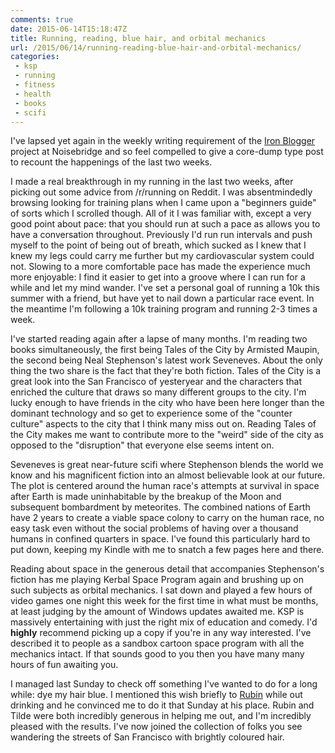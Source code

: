 ```yaml
---
comments: true
date: 2015-06-14T15:18:47Z
title: Running, reading, blue hair, and orbital mechanics
url: /2015/06/14/running-reading-blue-hair-and-orbital-mechanics/
categories:
 - ksp
 - running
 - fitness
 - health
 - books
 - scifi
---
```


I've lapsed yet again in the weekly writing requirement of the [Iron Blogger](http://iron-blogger.noisebridge.systems) project at Noisebridge and so feel compelled to give a core-dump type post to recount the happenings of the last two weeks.

I made a real breakthrough in my running in the last two weeks, after picking out some advice from /r/running on Reddit. I was absentmindedly browsing looking for training plans when I came upon a "beginners guide" of sorts which I scrolled though. All of it I was familiar with, except a very good point about pace: that you should run at such a pace as allows you to have a conversation throughout. Previously I'd run run intervals and push myself to the point of being out of breath, which sucked as I knew that I knew my legs could carry me further but my cardiovascular system could not. Slowing to a more comfortable pace has made the experience much more enjoyable: I find it easier to get into a groove where I can run for a while and let my mind wander. I've set a personal goal of running a 10k this summer with a friend, but have yet to nail down a particular race event. In the meantime I'm following a 10k training program and running 2-3 times a week.

I've started reading again after a lapse of many months. I'm reading two books simultaneously, the first being Tales of the City by Armisted Maupin, the second being Neal Stephenson's latest work Seveneves. About the only thing the two share is the fact that they're both fiction. Tales of the City is a great look into the San Francisco of yesteryear and the characters that enriched the culture that draws so many different groups to the city. I'm lucky enough to have friends in the city who have been here longer than the dominant technology and so get to experience some of the "counter culture" aspects to the city that I think many miss out on. Reading Tales of the City makes me want to contribute more to the "weird" side of the city as opposed to the "disruption" that everyone else seems intent on.

Seveneves is great near-future scifi where Stephenson blends the world we know and his magnificent fiction into an almost believable look at our future. The plot is centered around the human race's attempts at survival in space after Earth is made uninhabitable by the breakup of the Moon and subsequent bombardment by meteorites. The combined nations of Earth have 2 years to create a viable space colony to carry on the human race, no easy task even without the social problems of having over a thousand humans in confined quarters in space. I've found this particularly hard to put down, keeping my Kindle with me to snatch a few pages here and there.

Reading about space in the generous detail that accompanies Stephenson's fiction has me playing Kerbal Space Program again and brushing up on such subjects as orbital mechanics. I sat down and played a few hours of video games one night this week for the first time in what must be months, at least judging by the amount of Windows updates awaited me. KSP is massively entertaining with just the right mix of education and comedy. I'd **highly** recommend picking up a copy if you're in any way interested. I've described it to people as a sandbox cartoon space program with all the mechanics intact. If that sounds good to you then you have many many hours of fun awaiting you.

I managed last Sunday to check off something I've wanted to do for a long while: dye my hair blue. I mentioned this wish briefly to [Rubin](http://rubin.starset.net) while out drinking and he convinced me to do it that Sunday at his place. Rubin and Tilde were both incredibly generous in helping me out, and I'm incredibly pleased with the results. I've now joined the collection of folks you see wandering the streets of San Francisco with brightly coloured hair.
